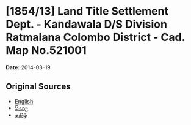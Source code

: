 # [1854/13] Land Title Settlement Dept. - Kandawala D/S Division Ratmalana Colombo District - Cad. Map No.521001

**Date:** 2014-03-19

## Original Sources

- [English](https://documents.gov.lk/view/extra-gazettes/2014/3/1854-13_E.pdf)
- [සිංහල](https://documents.gov.lk/view/extra-gazettes/2014/3/1854-13_S.pdf)
- [தமிழ்](https://documents.gov.lk/view/extra-gazettes/2014/3/1854-13_T.pdf)
